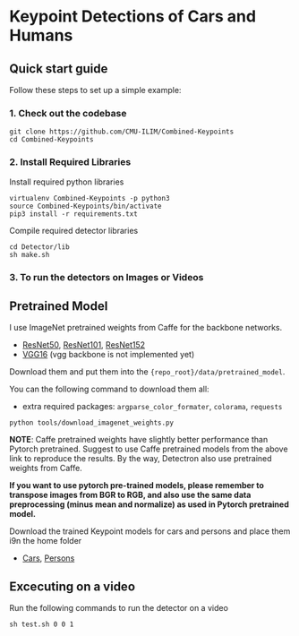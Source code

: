 Keypoint Detections of Cars and Humans
======================


## Quick start guide
Follow these steps to set up a simple example:

### 1. Check out the codebase
```
git clone https://github.com/CMU-ILIM/Combined-Keypoints
cd Combined-Keypoints
```

### 2. Install Required Libraries
Install required python libraries
```
virtualenv Combined-Keypoints -p python3
source Combined-Keypoints/bin/activate
pip3 install -r requirements.txt

```

Compile required detector libraries
```
cd Detector/lib
sh make.sh

```

### 3. To run the detectors on Images or Videos
 
## Pretrained Model

I use ImageNet pretrained weights from Caffe for the backbone networks.

- [ResNet50](https://drive.google.com/open?id=1wHSvusQ1CiEMc5Nx5R8adqoHQjIDWXl1), [ResNet101](https://drive.google.com/open?id=1x2fTMqLrn63EMW0VuK4GEa2eQKzvJ_7l), [ResNet152](https://drive.google.com/open?id=1NSCycOb7pU0KzluH326zmyMFUU55JslF)
- [VGG16](https://drive.google.com/open?id=19UphT53C0Ua9JAtICnw84PPTa3sZZ_9k)  (vgg backbone is not implemented yet)

Download them and put them into the `{repo_root}/data/pretrained_model`.

You can the following command to download them all:

- extra required packages: `argparse_color_formater`, `colorama`, `requests`

```
python tools/download_imagenet_weights.py
```

**NOTE**: Caffe pretrained weights have slightly better performance than Pytorch pretrained. Suggest to use Caffe pretrained models from the above link to reproduce the results. By the way, Detectron also use pretrained weights from Caffe.

**If you want to use pytorch pre-trained models, please remember to transpose images from BGR to RGB, and also use the same data preprocessing (minus mean and normalize) as used in Pytorch pretrained model.**

Download the trained Keypoint models for cars and persons and place them i9n the home folder

- [Cars](https://drive.google.com/open?id=1wHhtmYiBZexR2UMjBNuV-1J9ELZ9NV7n), [Persons](https://drive.google.com/open?id=13Dn9_K-DvElBKGpc_AcwRNr6gmSEC6cR)



## Excecuting on a video
Run the following commands to run the detector on a video
```
sh test.sh 0 0 1
```


